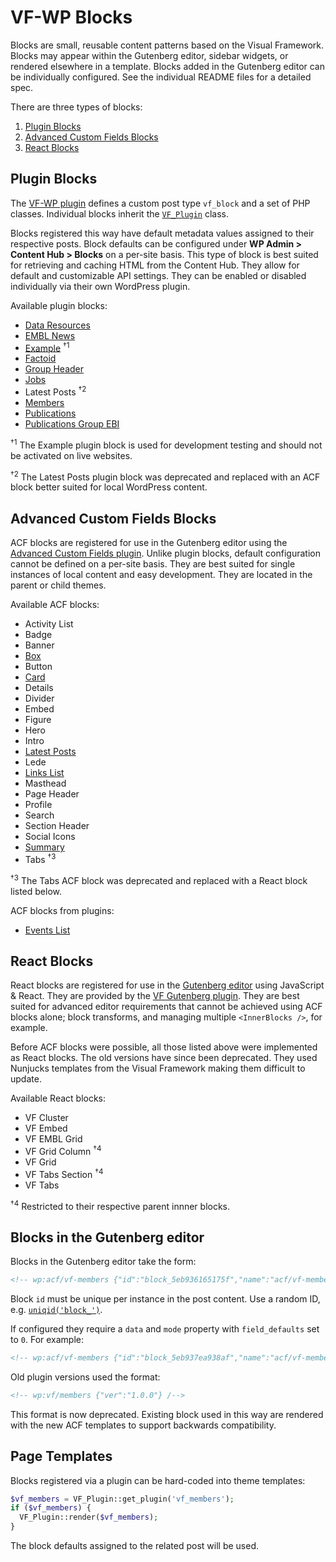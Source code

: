 # VF-WP Blocks

Blocks are small, reusable content patterns based on the Visual Framework. Blocks may appear within the Gutenberg editor, sidebar widgets, or rendered elsewhere in a template. Blocks added in the Gutenberg editor can be individually configured. See the individual README files for a detailed spec.

There are three types of blocks:

1. [Plugin Blocks](#plugin-blocks)
2. [Advanced Custom Fields Blocks](#advanced-custom-fields-blocks)
3. [React Blocks](#react-blocks)

## Plugin Blocks

The [VF-WP plugin](/wp-content/plugins/vf-wp/README.md) defines a custom post type `vf_block` and a set of PHP classes. Individual blocks inherit the [`VF_Plugin`](/wp-content/plugins/vf-wp/README.md#vf_plugin) class.

Blocks registered this way have default metadata values assigned to their respective posts. Block defaults can be configured under **WP Admin > Content Hub > Blocks** on a per-site basis. This type of block is best suited for retrieving and caching HTML from the Content Hub. They allow for default and customizable API settings. They can be enabled or disabled individually via their own WordPress plugin.

Available plugin blocks:

* [Data Resources](/wp-content/plugins/vf-data-resources-block/README.md)
* [EMBL News](/wp-content/plugins/vf-embl-news-block/README.md)
* [Example](/wp-content/plugins/vf-example-block/README.md) <sup>†1</sup>
* [Factoid](/wp-content/plugins/vf-factoid-block/README.md)
* [Group Header](/wp-content/plugins/vf-group-header-block/README.md)
* [Jobs](/wp-content/plugins/vf-jobs-block/README.md)
* Latest Posts <sup>†2</sup>
* [Members](/wp-content/plugins/vf-members-block/README.md)
* [Publications](/wp-content/plugins/vf-publications-block/README.md)
* [Publications Group EBI](/wp-content/plugins/vf-publications-group-ebi-block/README.md)

<sup>†1</sup> The Example plugin block is used for development testing and should not be activated on live websites.

<sup>†2</sup> The Latest Posts plugin block was deprecated and replaced with an ACF block better suited for local WordPress content.

## Advanced Custom Fields Blocks

ACF blocks are registered for use in the Gutenberg editor using the [Advanced Custom Fields plugin](https://www.advancedcustomfields.com/resources/blocks/). Unlike plugin blocks, default configuration cannot be defined on a per-site basis. They are best suited for single instances of local content and easy development. They are located in the parent or child themes.

Available ACF blocks:

* Activity List
* Badge
* Banner
* [Box](/wp-content/themes/vf-wp/blocks/vfwp-box/README.md)
* Button
* [Card](/wp-content/themes/vf-wp/blocks/vfwp-card/README.md)
* Details
* Divider
* Embed
* Figure
* Hero
* Intro
* [Latest Posts](/wp-content/themes/vf-wp/blocks/vfwp-latest-posts/README.md)
* Lede
* [Links List](/wp-content/themes/vf-wp/blocks/vfwp-links-list/README.md)
* Masthead
* Page Header
* Profile
* Search
* Section Header
* Social Icons
* [Summary](/wp-content/themes/vf-wp/blocks/vfwp-summary/README.md)
* Tabs <sup>†3</sup>

<sup>†3</sup> The Tabs ACF block was deprecated and replaced with a React block listed below.

ACF blocks from plugins:

* [Events List](/wp-content/plugins/vf-events/README.md#gutenberg-block)

## React Blocks

React blocks are registered for use in the [Gutenberg editor](https://developer.wordpress.org/block-editor/developers/) using JavaScript & React. They are provided by the [VF Gutenberg plugin](/wp-content/plugins/vf-gutenberg/README.md). They are best suited for advanced editor requirements that cannot be achieved using ACF blocks alone; block transforms, and managing multiple `<InnerBlocks />`, for example.

Before ACF blocks were possible, all those listed above were implemented as React blocks. The old versions have since been deprecated. They used Nunjucks templates from the Visual Framework making them difficult to update.

Available React blocks:

* VF Cluster
* VF Embed
* VF EMBL Grid
* VF Grid Column <sup>†4</sup>
* VF Grid
* VF Tabs Section <sup>†4</sup>
* VF Tabs

<sup>†4</sup> Restricted to their respective parent innner blocks.

## Blocks in the Gutenberg editor

Blocks in the Gutenberg editor take the form:

```html
<!-- wp:acf/vf-members {"id":"block_5eb936165175f","name":"acf/vf-members"} /-->
```

Block `id` must be unique per instance in the post content. Use a random ID, e.g. [`uniqid('block_')`](https://www.php.net/manual/en/function.uniqid.php).

If configured they require a `data` and `mode` property with `field_defaults` set to `0`. For example:

```html
<!-- wp:acf/vf-members {"id":"block_5eb937ea938af","name":"acf/vf-members","data":{"field_defaults":"0","field_vf_members_limit":"2","field_vf_members_order":"DESC","field_5ea988878eacf":"default","field_5ea983003e756":"0","field_vf_members_variation":"s"},"mode":"preview"} /-->
```

Old plugin versions used the format:

```html
<!-- wp:vf/members {"ver":"1.0.0"} /-->
```

This format is now deprecated. Existing block used in this way are rendered with the new ACF templates to support backwards compatibility.

## Page Templates

Blocks registered via a plugin can be hard-coded into theme templates:

```php
$vf_members = VF_Plugin::get_plugin('vf_members');
if ($vf_members) {
  VF_Plugin::render($vf_members);
}
```

The block defaults assigned to the related post will be used.
